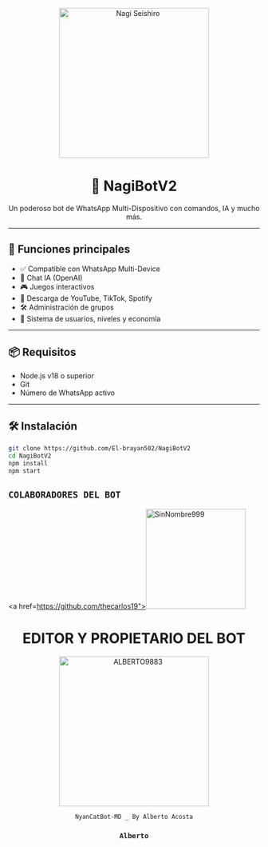 <p align="center">
  <img src="https://media.tenor.com/rO3dbXc_PxYAAAAC/nagi-nagi-seishiro.gif" width="300" alt="Nagi Seishiro">
</p>

<h1 align="center">🤖 NagiBotV2</h1>
<p align="center">Un poderoso bot de WhatsApp Multi-Dispositivo con comandos, IA y mucho más.</p>

---

## 🚀 Funciones principales

- ✅ Compatible con WhatsApp Multi-Device
- 🧠 Chat IA (OpenAI)
- 🎮 Juegos interactivos
- 🎵 Descarga de YouTube, TikTok, Spotify
- 🛠️ Administración de grupos
- 📌 Sistema de usuarios, niveles y economía

---

## 📦 Requisitos

- Node.js v18 o superior
- Git
- Número de WhatsApp activo

---

## 🛠️ Instalación

```bash
git clone https://github.com/El-brayan502/NagiBotV2
cd NagiBotV2
npm install
npm start
```

## `COLABORADORES DEL BOT` 
<a href=https://github.com/thecarlos19"><img src="https://github.com/SinNombre999.png" width="200" height="200" alt="SinNombre999"/></a>

<div align="center">
  <h1 align="center">EDITOR Y PROPIETARIO DEL BOT</h1>

<a href="https://github.com/ALBERTO9883"><img src="https://github.com/ALBERTO9883.png" width="300" height="300" alt="ALBERTO9883"/></a>

`NyanCatBot-MD _ By Alberto Acosta`
  ### `Alberto`